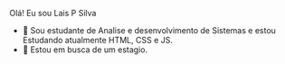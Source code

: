 Olá! Eu sou Lais P Silva

- 🌱 Sou estudante de Analise e desenvolvimento de Sistemas e estou Estudando atualmente HTML, CSS e JS.
- 👯 Estou em busca de um estagio.

